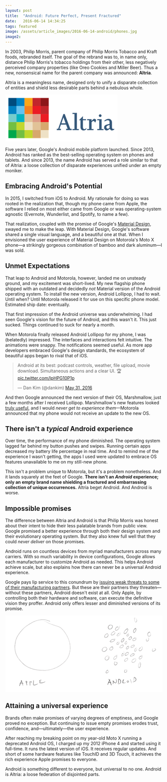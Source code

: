 ```yaml
---
layout: post
title:  "Android: Future Perfect, Present Fractured"
date:   2016-06-14 14:34:25
tags: featured
image: /assets/article_images/2016-06-14-android/phones.jpg
image2:
---
```

In 2003, Philip Morris, parent company of Philip Morris Tobacco and Kraft foods, rebranded itself. The goal of the rebrand was to, in name only, distance Philip Morris's tobacco holdings from their other, less negatively perceived company properties (like Oreo Cookies and Miller Beer). Thus a new, nonsensical name for the parent company was announced: **Altria**.

Altria is a meaningless name, designed only to unify a disparate collection of entities and shield less desirable parts behind a nebulous whole.

![Like the name of the company, Altria's logo signifies nothing.](/assets/article_images/2016-06-14-android/altria-share-logo.png "Altria's Logo")

Five years later, Google's Android mobile platform launched. Since 2013, Android has ranked as the best-selling operating system on phones and tablets. And since 2013, the name Android has served a role similar to that of Altria: a loose collection of disparate experiences unified under an empty moniker.

## Embracing Android's Potential
In 2015, I switched from iOS to Android. My rationale for doing so was rooted in the realization that, though my phone came from Apple, the software I relied on most either came from Google or was operating-system agnostic (Evernote, Wunderlist, and Spotify, to name a few).

That realization, coupled with the promise of Google's [Material Design](https://material.google.com/), swayed me to make the leap. With Material Design, Google's software shared a single visual language, and a beautiful one at that. When I envisioned the user experience of Material Design on Motorola's Moto X phone—a strikingly gorgeous combination of bamboo and dark aluminum—I was sold.

## Unmet Expectations
That leap to Android and Motorola, however, landed me on unsteady ground, and my excitement was short-lived. My new flagship phone shipped with an outdated and decidedly _not_ Material version of the Android operating system. To install the new version, Android Lollipop, I had to wait. Until when? Until Motorola released it for use on this specific phone model. Estimated ship date: eventually.

That first impression of the Android universe was underwhelming. I had seen Google's vision for the future of Android, and this wasn't it. This just sucked. Things continued to suck for nearly a month.

When Motorola finally released Android Lollipop for my phone, I was (belatedly) impressed. The interfaces and interactions felt intuitive. The animations were snappy. The notifications seemed useful. As more app developers embraced Google's design standards, the ecosystem of beautiful apps began to rival that of iOS.

<blockquote class="twitter-tweet" data-cards="hidden" data-lang="en"><p lang="en" dir="ltr">Android at its best: podcast controls, weather, file upload, movie download. Simultaneous actions and a clear UI. 🏆 <a href="https://t.co/lpHPG10P1p">pic.twitter.com/lpHPG10P1p</a></p>&mdash; Dan Kim (@dankim) <a href="https://twitter.com/dankim/status/737460324031430657">May 31, 2016</a></blockquote>
<script async src="//platform.twitter.com/widgets.js" charset="utf-8"></script>

And then Google announced the next version of their OS, Marshmallow, just a few months after I received Lollipop. Marshmallow's new features looked [truly useful](https://twitter.com/dankim/status/737460324031430657/photo/1), and I would _never get to experience them_—Motorola announced that my phone would not receive an update to the new OS.

## There isn't a _typical_ Android experience
Over time, the performance of my phone diminished. The operating system lagged far behind my button pushes and swipes. Running certain apps decreased my battery life percentage in real time. And to remind me of the experience I wasn't getting, the apps I used were updated to embrace OS features unavailable to me on my still-new phone.

This isn't a problem unique to Motorola, but it's a problem nonetheless. And it lands squarely at the feet of Google. **There isn't an _Android_ experience; only an empty brand name shielding a fractured and embarrassing collection of unique occurrences.** Altria beget Android. And Android is worse.

## Impossible promises
The difference between Altria and Android is that Philip Morris was honest about their intent to hide their less palatable brands from public view. Google promised a better experience through both their design system and their evolutionary operating system. But they also knew full well that they could _never deliver_ on those promises.

Android runs on countless devices from myriad manufacturers across many carriers. With so much variability in device configurations, Google allows each manufacturer to customize Android as needed. This helps Android achieve scale, but also explains how there can never be a universal Android experience.

Google pays lip service to this conundrum by [issuing weak threats to some of their manufacturing partners](http://www.cnet.com/news/google-might-start-shaming-companies-that-take-too-long-to-update-their-android-phones/). But these are their partners they threaten—without these partners, Android doesn't exist at all. Only Apple, by controlling both their hardware and software, can execute the definitive vision they proffer. Android only offers lesser and diminished versions of its promise.

![Only Apple provides a cohesive user experience.](/assets/article_images/2016-06-14-android/circles.png "A blob of an experience")

## Attaining a universal experience
Brands often make promises of varying degrees of emptiness, and Google proved no exception. But continuing to issue empty promises erodes trust, confidence, and—ultimately—the user experience.

After reaching my breaking point on my year-old Moto X running a deprecated Android OS, I charged up my 2012 iPhone 4 and started using it full-time. It runs the latest version of iOS. It receives regular updates. And short of some hardware features like TouchID and 3D Touch, it achieves the rich experience Apple promises to everyone.

Android is something different to everyone, but universal to no one. Android is Altria: a loose federation of disjointed parts.
